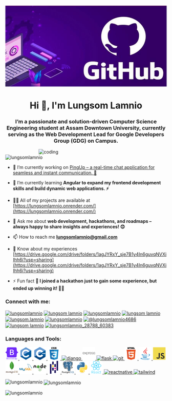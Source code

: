 ![logo](https://github.com/LungsomLamnio/LungsomLamnio/blob/main/github_profile_banner.jpg)

<h1 align="center">Hi 👋, I'm Lungsom Lamnio</h1>
<h3 align="center">I’m a passionate and solution-driven Computer Science Engineering student at Assam Downtown University, currently serving as the Web Development Lead for Google Developers Group (GDG) on Campus.</h3>

<img align="right" alt="coding" width="400px" src="https://camo.githubusercontent.com/88adc7c88c9d3dba7479020846ed35d13410e3707c7f149e1c6140cc6beaef9a/68747470733a2f2f70687973696373677572756b756c2e66696c65732e776f726470726573732e636f6d2f323031392f30322f6368617261637465722d312e676966">

<p align="left"> <img src="https://komarev.com/ghpvc/?username=lungsomlamnio&label=Profile%20views&color=0e75b6&style=flat" alt="lungsomlamnio" /> </p>

- 🔭 I’m currently working on [PingUp – a real-time chat application for seamless and instant communication. 🚀](https://github.com/LungsomLamnio/PingUp)

- 🌱 I’m currently learning **Angular to expand my frontend development skills and build dynamic web applications. ⚡**

- 👨‍💻 All of my projects are available at [https://lungsomlamnio.onrender.com/](https://lungsomlamnio.onrender.com/)

- 💬 Ask me about **web development, hackathons, and roadmaps – always happy to share insights and experiences! 😊**

- 📫 How to reach me **lungsomlamnio@gmail.com**

- 📄 Know about my experiences [https://drive.google.com/drive/folders/1agJYRxY_sje7B1y4ln6guvqNVXiIhh6i?usp=sharing](https://drive.google.com/drive/folders/1agJYRxY_sje7B1y4ln6guvqNVXiIhh6i?usp=sharing)

- ⚡ Fun fact **🎉 I joined a hackathon just to gain some experience, but ended up winning it! 🚀🔥**

<h3 align="left">Connect with me:</h3>
<p align="left">
<a href="https://twitter.com/lungsomlamnio" target="blank"><img align="center" src="https://raw.githubusercontent.com/rahuldkjain/github-profile-readme-generator/master/src/images/icons/Social/twitter.svg" alt="lungsomlamnio" height="30" width="40" /></a>
<a href="https://linkedin.com/in/lungsom lamnio" target="blank"><img align="center" src="https://raw.githubusercontent.com/rahuldkjain/github-profile-readme-generator/master/src/images/icons/Social/linked-in-alt.svg" alt="lungsom lamnio" height="30" width="40" /></a>
<a href="https://stackoverflow.com/users/lungsomlamnio" target="blank"><img align="center" src="https://raw.githubusercontent.com/rahuldkjain/github-profile-readme-generator/master/src/images/icons/Social/stack-overflow.svg" alt="lungsomlamnio" height="30" width="40" /></a>
<a href="https://fb.com/lungsom lamnio" target="blank"><img align="center" src="https://raw.githubusercontent.com/rahuldkjain/github-profile-readme-generator/master/src/images/icons/Social/facebook.svg" alt="lungsom lamnio" height="30" width="40" /></a>
<a href="https://instagram.com/lungsom.lamnio" target="blank"><img align="center" src="https://raw.githubusercontent.com/rahuldkjain/github-profile-readme-generator/master/src/images/icons/Social/instagram.svg" alt="lungsom.lamnio" height="30" width="40" /></a>
<a href="https://dribbble.com/lungsomlamnio" target="blank"><img align="center" src="https://raw.githubusercontent.com/rahuldkjain/github-profile-readme-generator/master/src/images/icons/Social/dribbble.svg" alt="lungsomlamnio" height="30" width="40" /></a>
<a href="https://www.youtube.com/c/@lungsomlamnio4686" target="blank"><img align="center" src="https://raw.githubusercontent.com/rahuldkjain/github-profile-readme-generator/master/src/images/icons/Social/youtube.svg" alt="@lungsomlamnio4686" height="30" width="40" /></a>
<a href="https://www.leetcode.com/lungsom lamnio" target="blank"><img align="center" src="https://raw.githubusercontent.com/rahuldkjain/github-profile-readme-generator/master/src/images/icons/Social/leet-code.svg" alt="lungsom lamnio" height="30" width="40" /></a>
<a href="https://discord.gg/lungsomlamnio_28788_60383" target="blank"><img align="center" src="https://raw.githubusercontent.com/rahuldkjain/github-profile-readme-generator/master/src/images/icons/Social/discord.svg" alt="lungsomlamnio_28788_60383" height="30" width="40" /></a>
</p>

<h3 align="left">Languages and Tools:</h3>
<p align="left"> <a href="https://getbootstrap.com" target="_blank" rel="noreferrer"> <img src="https://raw.githubusercontent.com/devicons/devicon/master/icons/bootstrap/bootstrap-plain-wordmark.svg" alt="bootstrap" width="40" height="40"/> </a> <a href="https://www.cprogramming.com/" target="_blank" rel="noreferrer"> <img src="https://raw.githubusercontent.com/devicons/devicon/master/icons/c/c-original.svg" alt="c" width="40" height="40"/> </a> <a href="https://www.w3schools.com/cpp/" target="_blank" rel="noreferrer"> <img src="https://raw.githubusercontent.com/devicons/devicon/master/icons/cplusplus/cplusplus-original.svg" alt="cplusplus" width="40" height="40"/> </a> <a href="https://www.w3schools.com/css/" target="_blank" rel="noreferrer"> <img src="https://raw.githubusercontent.com/devicons/devicon/master/icons/css3/css3-original-wordmark.svg" alt="css3" width="40" height="40"/> </a> <a href="https://www.djangoproject.com/" target="_blank" rel="noreferrer"> <img src="https://cdn.worldvectorlogo.com/logos/django.svg" alt="django" width="40" height="40"/> </a> <a href="https://expressjs.com" target="_blank" rel="noreferrer"> <img src="https://raw.githubusercontent.com/devicons/devicon/master/icons/express/express-original-wordmark.svg" alt="express" width="40" height="40"/> </a> <a href="https://flask.palletsprojects.com/" target="_blank" rel="noreferrer"> <img src="https://www.vectorlogo.zone/logos/pocoo_flask/pocoo_flask-icon.svg" alt="flask" width="40" height="40"/> </a> <a href="https://git-scm.com/" target="_blank" rel="noreferrer"> <img src="https://www.vectorlogo.zone/logos/git-scm/git-scm-icon.svg" alt="git" width="40" height="40"/> </a> <a href="https://www.w3.org/html/" target="_blank" rel="noreferrer"> <img src="https://raw.githubusercontent.com/devicons/devicon/master/icons/html5/html5-original-wordmark.svg" alt="html5" width="40" height="40"/> </a> <a href="https://www.java.com" target="_blank" rel="noreferrer"> <img src="https://raw.githubusercontent.com/devicons/devicon/master/icons/java/java-original.svg" alt="java" width="40" height="40"/> </a> <a href="https://developer.mozilla.org/en-US/docs/Web/JavaScript" target="_blank" rel="noreferrer"> <img src="https://raw.githubusercontent.com/devicons/devicon/master/icons/javascript/javascript-original.svg" alt="javascript" width="40" height="40"/> </a> <a href="https://www.mongodb.com/" target="_blank" rel="noreferrer"> <img src="https://raw.githubusercontent.com/devicons/devicon/master/icons/mongodb/mongodb-original-wordmark.svg" alt="mongodb" width="40" height="40"/> </a> <a href="https://www.mysql.com/" target="_blank" rel="noreferrer"> <img src="https://raw.githubusercontent.com/devicons/devicon/master/icons/mysql/mysql-original-wordmark.svg" alt="mysql" width="40" height="40"/> </a> <a href="https://nodejs.org" target="_blank" rel="noreferrer"> <img src="https://raw.githubusercontent.com/devicons/devicon/master/icons/nodejs/nodejs-original-wordmark.svg" alt="nodejs" width="40" height="40"/> </a> <a href="https://pandas.pydata.org/" target="_blank" rel="noreferrer"> <img src="https://raw.githubusercontent.com/devicons/devicon/2ae2a900d2f041da66e950e4d48052658d850630/icons/pandas/pandas-original.svg" alt="pandas" width="40" height="40"/> </a> <a href="https://www.postgresql.org" target="_blank" rel="noreferrer"> <img src="https://raw.githubusercontent.com/devicons/devicon/master/icons/postgresql/postgresql-original-wordmark.svg" alt="postgresql" width="40" height="40"/> </a> <a href="https://www.python.org" target="_blank" rel="noreferrer"> <img src="https://raw.githubusercontent.com/devicons/devicon/master/icons/python/python-original.svg" alt="python" width="40" height="40"/> </a> <a href="https://reactjs.org/" target="_blank" rel="noreferrer"> <img src="https://raw.githubusercontent.com/devicons/devicon/master/icons/react/react-original-wordmark.svg" alt="react" width="40" height="40"/> </a> <a href="https://reactnative.dev/" target="_blank" rel="noreferrer"> <img src="https://reactnative.dev/img/header_logo.svg" alt="reactnative" width="40" height="40"/> </a> <a href="https://tailwindcss.com/" target="_blank" rel="noreferrer"> <img src="https://www.vectorlogo.zone/logos/tailwindcss/tailwindcss-icon.svg" alt="tailwind" width="40" height="40"/> </a> </p>

<p><img align="left" src="https://github-readme-stats.vercel.app/api/top-langs?username=lungsomlamnio&show_icons=true&locale=en&layout=compact" alt="lungsomlamnio" /></p>

<p>&nbsp;<img align="center" src="https://github-readme-stats.vercel.app/api?username=lungsomlamnio&show_icons=true&locale=en" alt="lungsomlamnio" /></p>

<p><img align="center" src="https://github-readme-streak-stats.herokuapp.com/?user=lungsomlamnio&" alt="lungsomlamnio" /></p>
